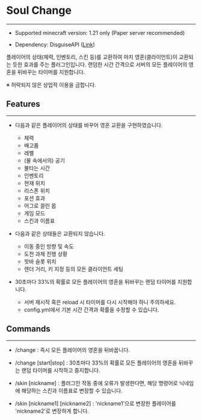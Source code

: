 # Soul Change

---
* Supported minecraft version: 1.21 only (Paper server recommended)

* Dependency: DisguiseAPI ([Link](https://www.spigotmc.org/resources/disguiseapi.103942/))


플레이어의 상태(체력, 인벤토리, 스킨 등)를 교환하여 마치 영혼(클라이언트)이 교환되는 듯한 효과를 주는 플러그인입니다.
랜덤한 시간 간격으로 서버의 모든 플레이어의 영혼을 뒤바꾸는 타이머를 지원합니다.

※ 허락되지 않은 상업적 이용을 금합니다.

## Features

---
* 다음과 같은 플레이어의 상태를 바꾸어 영혼 교환을 구현하였습니다.
    * 체력
    * 배고픔
    * 레벨
    * (물 속에서의) 공기
    * 불타는 시간
    * 인벤토리
    * 현재 위치
    * 리스폰 위치
    * 포션 효과
    * 어그로 끌린 몹
    * 게임 모드
    * 스킨과 이름표


* 다음과 같은 상태들은 교환되지 않습니다.
  * 이동 중인 방향 및 속도
  * 도전 과제 진행 상황
  * 핫바 슬롯 위치
  * 렌더 거리, 키 지정 등의 모든 클라이언트 세팅


* 30초마다 33%의 확률로 모든 플레이어의 영혼을 뒤바꾸는 랜덤 타이머를 지원합니다.
  * 서버 재시작 혹은 reload 시 타이머를 다시 시작해야 하니 주의하세요.
  * config.yml에서 기본 시간 간격과 확률을 수정할 수 있습니다.

## Commands

---
* /change : 즉시 모든 플레이어의 영혼을 뒤바꿉니다.
* /change \[start|stop\] : 30초마다 33%의 확률로 모든 플레이어의 영혼을 뒤바꾸는 랜덤 타이머를 시작하고 중지합니다.


* /skin \[nickname\] : 플러그인 작동 중에 오류가 발생한다면, 해당 명령어로 닉네임에 해당하는 스킨과 이름표로 변장할 수 있습니다.
* /skin \[nickname1\] \[nickname2\] : 'nickname1'으로 변장한 플레이어를 'nickname2'로 변장하게 합니다.